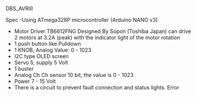 DBS_AVRIII 

<a href="https://s3-ap-southeast-1.amazonaws.com/img-in-th/c243243ea0b7c4d6e20adb6b2b0b14a7.jpg" width="500px"></a>

Spec
-Using ATmega328P microcontroller (Arduino NANO v3)
- Motor Driver TB6612FNG Designed By Sopon (Toshiba Japan) can drive 2 motors at 3.2A (peak) with the indicator light of the motor rotation
- 1 push button like Pulldown
- 1 KNOB, Analog Value: 0 - 1023
- I2C type OLED screen
- Servo 5, supply 5 Volt
- 1 buster
- Analog Ch Ch sensor 10 bit, the value is 0 - 1023
- Power 7 - 15 Volt
- There is a circuit to prevent fault connection and status lights. Error
